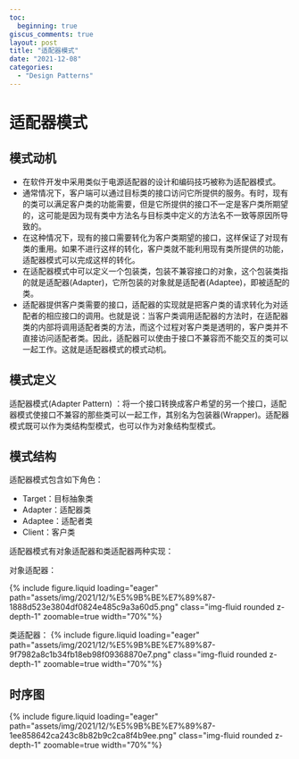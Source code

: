 ```yaml
---
toc:
  beginning: true
giscus_comments: true
layout: post
title: "适配器模式"
date: "2021-12-08"
categories: 
  - "Design Patterns"
---
```


# 适配器模式

## 模式动机

- 在软件开发中采用类似于电源适配器的设计和编码技巧被称为适配器模式。
- 通常情况下，客户端可以通过目标类的接口访问它所提供的服务。有时，现有的类可以满足客户类的功能需要，但是它所提供的接口不一定是客户类所期望的，这可能是因为现有类中方法名与目标类中定义的方法名不一致等原因所导致的。
- 在这种情况下，现有的接口需要转化为客户类期望的接口，这样保证了对现有类的重用。如果不进行这样的转化，客户类就不能利用现有类所提供的功能，适配器模式可以完成这样的转化。
- 在适配器模式中可以定义一个包装类，包装不兼容接口的对象，这个包装类指的就是适配器(Adapter)，它所包装的对象就是适配者(Adaptee)，即被适配的类。
- 适配器提供客户类需要的接口，适配器的实现就是把客户类的请求转化为对适配者的相应接口的调用。也就是说：当客户类调用适配器的方法时，在适配器类的内部将调用适配者类的方法，而这个过程对客户类是透明的，客户类并不直接访问适配者类。因此，适配器可以使由于接口不兼容而不能交互的类可以一起工作。这就是适配器模式的模式动机。

## 模式定义

适配器模式(Adapter Pattern) ：将一个接口转换成客户希望的另一个接口，适配器模式使接口不兼容的那些类可以一起工作，其别名为包装器(Wrapper)。适配器模式既可以作为类结构型模式，也可以作为对象结构型模式。

## 模式结构

适配器模式包含如下角色：

- Target：目标抽象类
- Adapter：适配器类
- Adaptee：适配者类
- Client：客户类

适配器模式有对象适配器和类适配器两种实现：

对象适配器：

{% include figure.liquid loading="eager" path="assets/img/2021/12/%E5%9B%BE%E7%89%87-1888d523e3804df0824e485c9a3a60d5.png" class="img-fluid rounded z-depth-1" zoomable=true width="70%"%}

类适配器：
{% include figure.liquid loading="eager" path="assets/img/2021/12/%E5%9B%BE%E7%89%87-9f7982a8c1b34fb18eb98f09368870e7.png" class="img-fluid rounded z-depth-1" zoomable=true width="70%"%}

## 时序图
{% include figure.liquid loading="eager" path="assets/img/2021/12/%E5%9B%BE%E7%89%87-1ee858642ca243c8b82b9c2ca8f4b9ee.png" class="img-fluid rounded z-depth-1" zoomable=true width="70%"%}